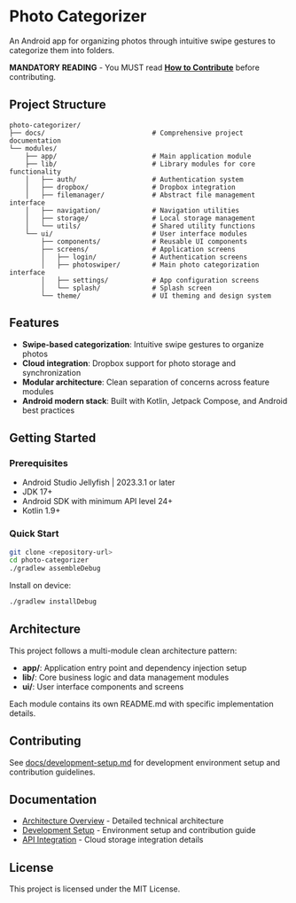 # Photo Categorizer

An Android app for organizing photos through intuitive swipe gestures to categorize them into folders.

**MANDATORY READING** - You MUST read [**How to Contribute**](docs/development-setup.md) before contributing.

## Project Structure

```
photo-categorizer/
├── docs/                           # Comprehensive project documentation
└── modules/
    ├── app/                        # Main application module
    ├── lib/                        # Library modules for core functionality  
    │   ├── auth/                   # Authentication system
    │   ├── dropbox/                # Dropbox integration
    │   ├── filemanager/            # Abstract file management interface
    │   ├── navigation/             # Navigation utilities
    │   ├── storage/                # Local storage management
    │   └── utils/                  # Shared utility functions
    └── ui/                         # User interface modules
        ├── components/             # Reusable UI components
        ├── screens/                # Application screens
        │   ├── login/              # Authentication screens
        │   ├── photoswiper/        # Main photo categorization interface
        │   ├── settings/           # App configuration screens
        │   └── splash/             # Splash screen
        └── theme/                  # UI theming and design system
```

## Features

- **Swipe-based categorization**: Intuitive swipe gestures to organize photos
- **Cloud integration**: Dropbox support for photo storage and synchronization
- **Modular architecture**: Clean separation of concerns across feature modules
- **Android modern stack**: Built with Kotlin, Jetpack Compose, and Android best practices

## Getting Started

### Prerequisites
- Android Studio Jellyfish | 2023.3.1 or later
- JDK 17+
- Android SDK with minimum API level 24+
- Kotlin 1.9+

### Quick Start
```bash
git clone <repository-url>
cd photo-categorizer
./gradlew assembleDebug
```

Install on device:
```bash
./gradlew installDebug
```

## Architecture

This project follows a multi-module clean architecture pattern:

- **app/**: Application entry point and dependency injection setup
- **lib/**: Core business logic and data management modules
- **ui/**: User interface components and screens

Each module contains its own README.md with specific implementation details.

## Contributing

See [docs/development-setup.md](docs/development-setup.md) for development environment setup and contribution guidelines.

## Documentation

- [Architecture Overview](docs/architecture.md) - Detailed technical architecture
- [Development Setup](docs/development-setup.md) - Environment setup and contribution guide
- [API Integration](docs/api-integration.md) - Cloud storage integration details

## License

This project is licensed under the MIT License.
